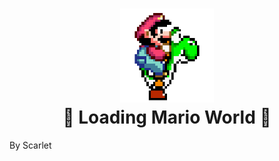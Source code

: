 <h1 align="center">
    <img width="150px" alt="Mario e Yoshi" title="MARIO JUMP GAME" src="./images/mario-speed.gif"></img>
    <br>
    👾 Loading Mario World 👾
</h1>

By Scarlet







